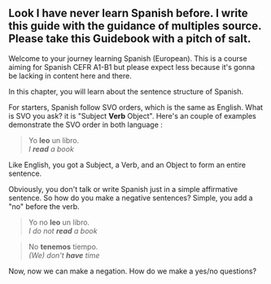 <h2>Look I have never learn Spanish before. I write this guide with the guidance of multiples source. Please take this Guidebook with a pitch of salt.</h2>

Welcome to your journey learning Spanish (European). This is a course aiming for Spanish CEFR A1-B1 but please expect less because it's gonna be lacking in content here and there.

In this chapter, you will learn about the sentence structure of Spanish.

For starters, Spanish follow SVO orders, which is the same as English. What is SVO you ask? it is "Subject __Verb__ Object". Here's an couple of examples demonstrate the SVO order in both language :

>   Yo **leo** un libro.<br>
>   *I **read** a book*

>
>

Like English, you got a Subject, a Verb, and an Object to form an entire sentence.

Obviously, you don't talk or write Spanish just in a simple affirmative sentence. So how do you make a negative sentences? Simple, you add a "no" before the verb.

>   Yo no **leo** un libro.<br>
>   *I do not **read** a book*

>   No **tenemos** tiempo.<br>
>   *(We) don't **have** time*

Now, now we can make a negation. How do we make a yes/no questions?